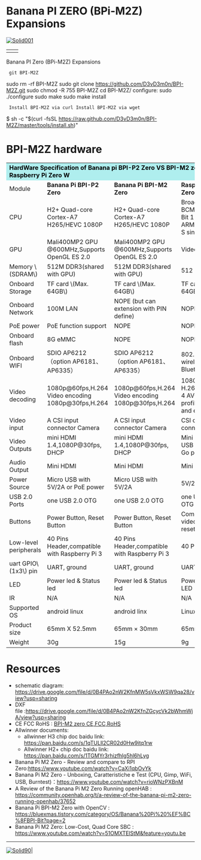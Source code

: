 # Banana PI ZERO (BPi-M2Z) Expansions 
[![Solid001](http://wiki.banana-pi.org/images/9/97/960x360xBanana_Pi_BPI-M2_Zero.jpg.pagespeed.ic.ojS9lv8uWg.webp)](https://github.com/D3vD3m0n/)
<table>
  <td> <img src="http://wiki.banana-pi.org/images/9/96/426x500xZerointerface.jpg.pagespeed.ic.1TB5s7qhcd.webp" alt=""></img></td>
  <td><img src="http://forum.banana-pi.org/uploads/default/original/2X/b/b98c374cda5d6484283351ab11044cc859bec5e2.jpg" alt=""></img></td>
</table> 
<table class="wikitable">

Banana PI Zero (BPi-M2Z) Expansions 

     git BPI-M2Z

sudo rm -rf BPI-M2Z
sudo git clone https://github.com/D3vD3m0n/BPI-M2Z.git
sudo chmod -R 755 BPI-M2Z
cd BPI-M2Z/
configure:
sudo ./configure
sudo make
sudo make install

     Install BPI-M2Z via curl Install BPI-M2Z via wget 

$ sh -c "$(curl -fsSL https://raw.github.com/D3vD3m0n/BPI-M2Z/master/tools/install.sh)"

# BPI-M2Z hardware
<tbody><tr>
<td style="background: PaleTurquoise; color: black" colspan="4"> <b>HardWare  Specification of Banana pi BPI-P2 Zero VS BPI-M2 zero  VS Raspberry Pi Zero W</b>
</td></tr>
<tr>
<td>Module</td>
<td><b>Banana Pi BPI-P2 Zero</b></td>
<td> <b>Banana Pi BPI-M2 Zero</b> </td>
<td> <b>Raspberry Pi Zero W</b>
</td></tr>
<tr>
<td>CPU </td>
<td>H2+ Quad-core Cortex-A7 H265/HEVC 1080P  </td>
<td>H2+ Quad-core Cortex-A7 H265/HEVC 1080P </td>
<td>Broadcom BCM2835 32 Bit 1 GHz ARM1176JZF-S single-core
</td></tr>
<tr>
<td>GPU </td>
<td> Mali400MP2 GPU @600MHz,Supports OpenGL ES 2.0</td>
<td> Mali400MP2 GPU @600MHz,Supports OpenGL ES 2.0 </td>
<td>VideoCore IV
</td></tr>
<tr>
<td> Memory \(SDRAM\) </td>
<td> 512M DDR3(shared with GPU)</td>
<td>512M DDR3(shared with GPU) </td>
<td>512 MB DDR2
</td></tr>
<tr>
<td> Onboard Storage </td>
<td>TF card \(Max. 64GB\)  </td>
<td>TF card \(Max. 64GB\) </td>
<td>TF card \(Max. 64GB\)
</td></tr>
<tr>
<td> Onboard Network </td>
<td> 100M LAN</td>
<td>NOPE (but can extension with PIN define) </td>
<td>NOPE
</td></tr>
<tr>
<td> PoE power </td>
<td> PoE function support </td>
<td>NOPE </td>
<td>NOPE
</td></tr>
<tr>
<td> Onboard flash </td>
<td> 8G eMMC</td>
<td>NOPE</td>
<td>NOPE
</td></tr>
<tr>
<td> Onboard WIFI </td>
<td>SDIO AP6212（option AP6181、AP6335） </td>
<td>SDIO AP6212（option AP6181、AP6335） </td>
<td>802.11n wireless, Bluetooth 4.1
</td></tr>
<tr>
<td>Video decoding </td>
<td>1080p@60fps,H.264 Video encoding 1080p@30fps,H.264</td>
<td> 1080p@60fps,H.264 Video encoding 1080p@30fps,H.264 </td>
<td> 1080p30 H.264/MPEG-4 AVC high-profile decoder and encoder
</td></tr>
<tr>
<td> Video input </td>
<td>  A CSI input connector Camera</td>
<td>A CSI input connector Camera </td>
<td> CSI camera connector
</td></tr>
<tr>
<td> Video Outputs </td>
<td> mini HDMI 1.4,1080P@30fps, DHCP</td>
<td>mini HDMI 1.4,1080P@30fps, DHCP </td>
<td>Mini HDMI and USB On-The-Go ports
</td></tr>
<tr>
<td> Audio Output </td>
<td> Mini HDMI </td>
<td>Mini HDMI </td>
<td>Mini HDMI
</td></tr>
<tr>
<td> Power Source </td>
<td>  Micro USB with 5V/2A or PoE power</td>
<td>Micro USB with 5V/2A </td>
<td>5V/2A
</td></tr>
<tr>
<td> USB 2.0 Ports </td>
<td> one USB 2.0 OTG </td>
<td>one USB 2.0 OTG </td>
<td>one USB 2.0 OTG
</td></tr>
<tr>
<td> Buttons </td>
<td> Power Button, Reset Button </td>
<td>Power Button, Reset Button </td>
<td>Composite video and reset headers
</td></tr>
<tr>
<td> Low-level peripherals </td>
<td>  40 Pins Header,compatible with Raspberry Pi 3 </td>
<td>40 Pins Header,compatible with Raspberry Pi 3 </td>
<td>40 PIN
</td></tr>
<tr>
<td> uart GPIO\(1x3\) pin </td>
<td>  UART, ground </td>
<td>UART, ground </td>
<td>UART
</td></tr>
<tr>
<td> LED </td>
<td>Power led &amp; Status led</td>
<td> Power led &amp; Status led  </td>
<td>Power Status LED
</td></tr>
<tr>
<td> IR </td>
<td>N/A</td>
<td> N/A </td>
<td>N/A
</td></tr>
<tr>
<td> Supported OS </td>
<td>android linux</td>
<td> android linx</td>
<td> Linux
</td></tr>
<tr>
<td> Product size </td>
<td> 65mm X 52.5mm</td>
<td>65mm × 30mm </td>
<td>65mm x 30mm
</td></tr>
<tr>
<td> Weight </td>
<td>30g</td>
<td> 15g </td>
<td>9g
</td></tr>
</tbody></table>


<h1><span class="mw-headline" id="Resources">Resources</span></h1>
<ul><li> schematic diagram: <a rel="nofollow" class="external free" href="https://drive.google.com/file/d/0B4PAo2nW2KfnMW5sVkxWSW9qa28/view?usp=sharing">https://drive.google.com/file/d/0B4PAo2nW2KfnMW5sVkxWSW9qa28/view?usp=sharing</a></li>
<li> DXF file&nbsp;:<a rel="nofollow" class="external free" href="https://drive.google.com/file/d/0B4PAo2nW2KfnZGcycVk2bWhmWjA/view?usp=sharing">https://drive.google.com/file/d/0B4PAo2nW2KfnZGcycVk2bWhmWjA/view?usp=sharing</a></li>
<li> CE FCC RoHS&nbsp;: <a rel="nofollow" class="external text" href="http://forum.banana-pi.org/t/bpi-m2-zero-ce-fcc-rohs-certification/4613">BPI-M2 zero CE,FCC,RoHS </a> </li>
<li> Allwinner documents:
<ul><li> allwinner H3 chip doc baidu link: <a rel="nofollow" class="external free" href="https://pan.baidu.com/s/1qTULll2CR02d0Hw9itq1rw">https://pan.baidu.com/s/1qTULll2CR02d0Hw9itq1rw</a></li>
<li> Allwinner H2+ chip doc baidu link: <a rel="nofollow" class="external free" href="https://pan.baidu.com/s/1TGMYr3rhizfhlg5hl6hLyg">https://pan.baidu.com/s/1TGMYr3rhizfhlg5hl6hLyg</a></li></ul></li>
<li>Banana Pi M2 Zero - Review and compare to RPI Zero:<a rel="nofollow" class="external free" href="https://www.youtube.com/watch?v=CaXi1qbOvYk">https://www.youtube.com/watch?v=CaXi1qbOvYk</a></li>
<li>Banana Pi M2 Zero - Unboxing, Caratteristiche e Test (CPU, Gimp, WiFi, USB, Burntest)：<a rel="nofollow" class="external free" href="https://www.youtube.com/watch?v=rioWNzPXBnM">https://www.youtube.com/watch?v=rioWNzPXBnM</a></li>
<li>A Review of the Banana Pi M2 Zero Running openHAB&nbsp;: <a rel="nofollow" class="external free" href="https://community.openhab.org/t/a-review-of-the-banana-pi-m2-zero-running-openhab/37652">https://community.openhab.org/t/a-review-of-the-banana-pi-m2-zero-running-openhab/37652</a></li>
<li>Banana Pi BPI-M2 Zero with OpenCV&nbsp;: <a rel="nofollow" class="external free" href="https://bluexmas.tistory.com/category/OS/Banana%20Pi%20%EF%BC%8FBPI-Bit?page=2">https://bluexmas.tistory.com/category/OS/Banana%20Pi%20%EF%BC%8FBPI-Bit?page=2</a></li>
<li>Banana Pi M2 Zero: Low-Cost, Quad Core SBC&nbsp;: <a rel="nofollow" class="external free" href="https://www.youtube.com/watch?v=51OMXTElStM&amp;feature=youtu.be">https://www.youtube.com/watch?v=51OMXTElStM&amp;feature=youtu.be</a></li></ul>

______________________________________________________
[![Solid90](https://raspberry-valley.azurewebsites.net/img/raspibanner.jpg)](https://github.com/D3vD3m0n/)| 
